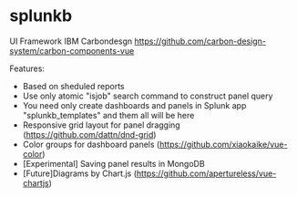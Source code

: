 # splunkb

UI Framework IBM Carbondesgn https://github.com/carbon-design-system/carbon-components-vue

Features:
- Based on sheduled reports
- Use only atomic "isjob" search command to construct panel query
- You need only create dashboards and panels in Splunk app "splunkb_templates" and them all will be here
- Responsive grid layout for panel dragging (https://github.com/dattn/dnd-grid)
- Color groups for dashboard panels (https://github.com/xiaokaike/vue-color)
- [Experimental] Saving panel results in MongoDB
- [Future]Diagrams by Chart.js (https://github.com/apertureless/vue-chartjs)
